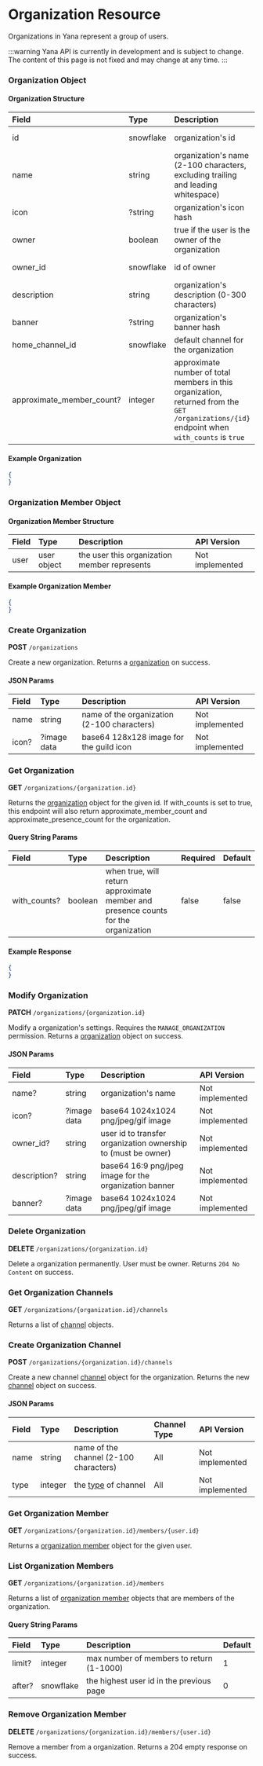 # Organization Resource

Organizations in Yana represent a group of users.

:::warning
Yana API is currently in development and is subject to change. The content of this page is not fixed and may change at any time.
:::

### Organization Object

#### Organization Structure

| Field                     | Type      | Description                                                                                                                                   | API Version       |
| :---                      | :---      | :---                                                                                                                                          | :---              |
| id                        | snowflake | organization's id                                                                                                                             | Not implemented   |
| name                      | string    | organization's name (2-100 characters, excluding trailing and leading whitespace)                                                             | Not implemented   |
| icon                      | ?string   | organization's icon hash                                                                                                                      | Not implemented   |
| owner                     | boolean   | true if the user is the owner of the organization                                                                                             | Not implemented   |
| owner_id                  | snowflake | id of owner                                                                                                                                   | Not implemented   |
| description               | string    | organization's description (0-300 characters)                                                                                                 | Not implemented   |
| banner                    | ?string   | organization's banner hash                                                                                                                    | Not implemented   |
| home_channel_id           | snowflake | default channel for the organization                                                                                                          | Not implemented   |
| approximate_member_count? | integer   | approximate number of total members in this organization, returned from the `GET /organizations/{id}` endpoint when `with_counts` is `true`   | Not implemented   |

#### Example Organization

```json
{
}
```

### Organization Member Object

#### Organization Member Structure

| Field         | Type          | Description                                   | API Version       |
| :---          | :---          | :---                                          | :---              |
| user          | user object   | the user this organization member represents  | Not implemented   |


#### Example Organization Member

```json
{
}
```

### Create Organization

**POST** `/organizations`

Create a new organization. Returns a [organization](#organization-object) on success.

#### JSON Params

| Field         | Type          | Description                                   | API Version       |
| :---          | :---          | :---                                          | :---              |
| name          | string        | name of the organization (2-100 characters)   | Not implemented   |
| icon?         | ?image data   | base64 128x128 image for the guild icon       | Not implemented   |


### Get Organization

**GET** `/organizations/{organization.id}`

Returns the [organization](#organization-object) object for the given id. If with_counts is set to true, this endpoint will also return approximate_member_count and approximate_presence_count for the organization.

#### Query String Params

| Field             | Type      | Description                                                                           | Required | Default |
| :---              | :---      | :---                                                                                  | :---     | :---    |
| with_counts?      | boolean   | when true, will return approximate member and presence counts for the organization    | false    | false   |

#### Example Response

```json
{
}
```

### Modify Organization

**PATCH** `/organizations/{organization.id}`

Modify a organization's settings. Requires the `MANAGE_ORGANIZATION` permission. Returns a [organization](#organization-object) object on success.

#### JSON Params

| Field         | Type          | Description                                                   | API Version       |
| :---          | :---          | :---                                                          | :---              |
| name?         | string        | organization's name                                           | Not implemented   |
| icon?         | ?image data   | base64 1024x1024 png/jpeg/gif image                           | Not implemented   |
| owner_id?     | string        | user id to transfer organization ownership to (must be owner) | Not implemented   |
| description?  | string        | base64 16:9 png/jpeg image for the organization banner        | Not implemented   |
| banner?       | ?image data   | base64 1024x1024 png/jpeg/gif image                           | Not implemented   |

### Delete Organization

**DELETE** `/organizations/{organization.id}`

Delete a organization permanently. User must be owner. Returns `204 No Content` on success.

### Get Organization Channels

**GET** `/organizations/{organization.id}/channels`

Returns a list of [channel](#channel-object) objects.

### Create Organization Channel

**POST** `/organizations/{organization.id}/channels`

Create a new channel [channel](#channel-object) object for the organization. Returns the new [channel](#channel-object) object on success.

#### JSON Params

| Field         | Type          | Description                                                                   | Channel Type      | API Version       |
| :---          | :---          | :---                                                                          | :---              | :---              |
| name          | string        | name of the channel (2-100 characters)                                        | All               | Not implemented   |
| type          | integer       | the [type](/docs/resources/channel#channel-types) of channel                  | All               | Not implemented   |

### Get Organization Member

**GET** `/organizations/{organization.id}/members/{user.id}`

Returns a [organization member](#organization-member-object) object for the given user.

### List Organization Members

**GET** `/organizations/{organization.id}/members`

Returns a list of [organization member](#organization-member-object) objects that are members of the organization.

#### Query String Params

| Field             | Type      | Description                                                                           | Default |
| :---              | :---      | :---                                                                                  | :---    |
| limit?            | integer   | max number of members to return (1-1000)                                              | 1       |
| after?            | snowflake | the highest user id in the previous page                                              | 0       |

### Remove Organization Member

**DELETE** `/organizations/{organization.id}/members/{user.id}`

Remove a member from a organization. Returns a 204 empty response on success.
